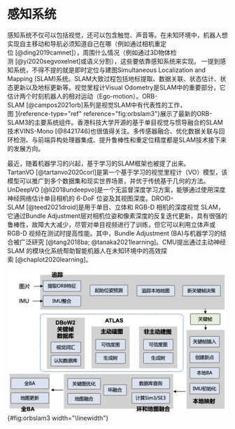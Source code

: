 感知系统
========

感知系统不仅可以包括视觉，还可以包含触觉、声音等。在未知环境中，机器人想实现自主移动和导航必须知道自己在哪（例如通过相机重定位 [@ding2019camnet]），周围什么情况（例如通过3D物体检测 [@yi2020segvoxelnet]或语义分割），这些要依靠感知系统来实现。
一提到感知系统，不得不提的就是即时定位与建图Simultaneous Localization
and Mapping
(SLAM)系统。SLAM大致过程包括地标提取、数据关联、状态估计、状态更新以及地标更新等。视觉里程计Visual
Odometry是SLAM中的重要部分，它估计两个时刻机器人的相对运动（Ego-motion）。ORB-SLAM [@campos2021orb]系列是视觉SLAM中有代表性的工作，图 [1](#fig:orbslam3){reference-type="ref"
reference="fig:orbslam3"}展示了最新的ORB-SLAM3的主要系统组件。香港科技大学开源的基于单目视觉与惯导融合的SLAM技术VINS-Mono [@8421746]也很值得关注。多传感器融合、优化数据关联与回环检测、与前端异构处理器集成、提升鲁棒性和重定位精度都是SLAM技术接下来的发展方向。

最近，随着机器学习的兴起，基于学习的SLAM框架也被提了出来。TartanVO [@tartanvo2020corl]是第一个基于学习的视觉里程计（VO）模型，该模型可以推广到多个数据集和现实世界场景，并优于传统基于几何的方法。
UnDeepVO [@li2018undeepvo]是一个无监督深度学习方案，能够通过使用深度神经网络估计单目相机的
6-DoF 位姿及其视图深度。DROID-SLAM [@teed2021droid]是用于单目、立体和
RGB-D 相机的深度视觉 SLAM，它通过Bundle
Adjustment层对相机位姿和像素深度的反复迭代更新，具有很强的鲁棒性，故障大大减少，尽管对单目视频进行了训练，但它可以利用立体声或
RGB-D 视频在测试时提高性能。其中，Bundle Adjustment
(BA)与机器学习的结合被广泛研究 [@tang2018ba; @tanaka2021learning]。CMU提出通过主动神经
SLAM
的模块化系统帮助智能机器人在未知环境中的高效探索 [@chaplot2020learning]。

![**ORB-SLAM3主要系统组件** [@campos2021orb][]{label="fig:orbslam3"}](../img/ch13/orbslam3.png){#fig:orbslam3
width="\linewidth"}
